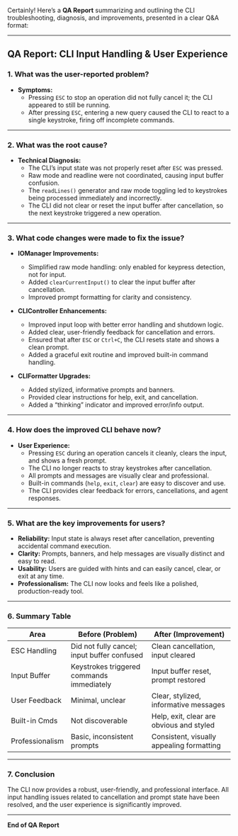 Certainly! Here’s a **QA Report** summarizing and outlining the CLI troubleshooting, diagnosis, and improvements, presented in a clear Q&A format:

---

## QA Report: CLI Input Handling & User Experience

### 1. **What was the user-reported problem?**

- **Symptoms:**
  - Pressing `ESC` to stop an operation did not fully cancel it; the CLI appeared to still be running.
  - After pressing `ESC`, entering a new query caused the CLI to react to a single keystroke, firing off incomplete commands.

---

### 2. **What was the root cause?**

- **Technical Diagnosis:**
  - The CLI’s input state was not properly reset after `ESC` was pressed.
  - Raw mode and readline were not coordinated, causing input buffer confusion.
  - The `readLines()` generator and raw mode toggling led to keystrokes being processed immediately and incorrectly.
  - The CLI did not clear or reset the input buffer after cancellation, so the next keystroke triggered a new operation.

---

### 3. **What code changes were made to fix the issue?**

- **IOManager Improvements:**
  - Simplified raw mode handling: only enabled for keypress detection, not for input.
  - Added `clearCurrentInput()` to clear the input buffer after cancellation.
  - Improved prompt formatting for clarity and consistency.

- **CLIController Enhancements:**
  - Improved input loop with better error handling and shutdown logic.
  - Added clear, user-friendly feedback for cancellation and errors.
  - Ensured that after `ESC` or `Ctrl+C`, the CLI resets state and shows a clean prompt.
  - Added a graceful exit routine and improved built-in command handling.

- **CLIFormatter Upgrades:**
  - Added stylized, informative prompts and banners.
  - Provided clear instructions for help, exit, and cancellation.
  - Added a “thinking” indicator and improved error/info output.

---

### 4. **How does the improved CLI behave now?**

- **User Experience:**
  - Pressing `ESC` during an operation cancels it cleanly, clears the input, and shows a fresh prompt.
  - The CLI no longer reacts to stray keystrokes after cancellation.
  - All prompts and messages are visually clear and professional.
  - Built-in commands (`help`, `exit`, `clear`) are easy to discover and use.
  - The CLI provides clear feedback for errors, cancellations, and agent responses.

---

### 5. **What are the key improvements for users?**

- **Reliability:** Input state is always reset after cancellation, preventing accidental command execution.
- **Clarity:** Prompts, banners, and help messages are visually distinct and easy to read.
- **Usability:** Users are guided with hints and can easily cancel, clear, or exit at any time.
- **Professionalism:** The CLI now looks and feels like a polished, production-ready tool.

---

### 6. **Summary Table**

| Area            | Before (Problem)                                  | After (Improvement)                        |
|-----------------|---------------------------------------------------|--------------------------------------------|
| ESC Handling    | Did not fully cancel; input buffer confused       | Clean cancellation, input cleared          |
| Input Buffer    | Keystrokes triggered commands immediately         | Input buffer reset, prompt restored        |
| User Feedback   | Minimal, unclear                                  | Clear, stylized, informative messages      |
| Built-in Cmds   | Not discoverable                                  | Help, exit, clear are obvious and styled   |
| Professionalism | Basic, inconsistent prompts                       | Consistent, visually appealing formatting  |

---

### 7. **Conclusion**

The CLI now provides a robust, user-friendly, and professional interface. All input handling issues related to cancellation and prompt state have been resolved, and the user experience is significantly improved.

---

**End of QA Report**